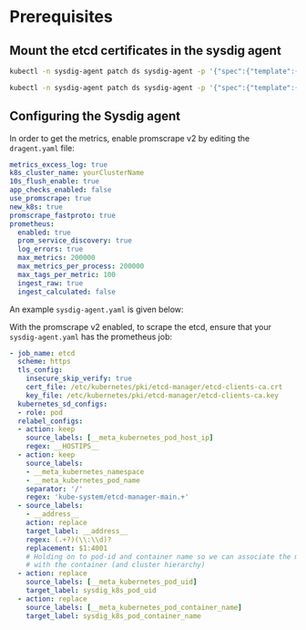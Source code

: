 # Prerequisites
## Mount the etcd certificates in the sysdig agent
```sh
kubectl -n sysdig-agent patch ds sysdig-agent -p '{"spec":{"template":{"spec":{"volumes":[{"hostPath":{"path":"/etc/kubernetes/pki/etcd-manager-main","type":"DirectoryOrCreate"},"name":"etcd-certificates"}]}}}}'

kubectl -n sysdig-agent patch ds sysdig-agent -p '{"spec":{"template":{"spec":{"containers":[{"name":"sysdig-agent","volumeMounts": [{"mountPath": "/etc/kubernetes/pki/etcd-manager","name": "etcd-certificates"}]}]}}}}'
```

## Configuring the Sysdig agent

In order to get the metrics, enable promscrape v2 by editing the `dragent.yaml` file:
```yaml
metrics_excess_log: true
k8s_cluster_name: yourClusterName
10s_flush_enable: true
app_checks_enabled: false
use_promscrape: true
new_k8s: true
promscrape_fastproto: true
prometheus:
  enabled: true
  prom_service_discovery: true
  log_errors: true
  max_metrics: 200000
  max_metrics_per_process: 200000
  max_tags_per_metric: 100
  ingest_raw: true
  ingest_calculated: false
```

An example `sysdig-agent.yaml` is given below:

With the promscrape v2 enabled, to scrape the etcd, ensure that your `sysdig-agent.yaml` has the prometheus job:
```yaml
- job_name: etcd
  scheme: https
  tls_config:
    insecure_skip_verify: true
    cert_file: /etc/kubernetes/pki/etcd-manager/etcd-clients-ca.crt
    key_file: /etc/kubernetes/pki/etcd-manager/etcd-clients-ca.key
  kubernetes_sd_configs:
  - role: pod
  relabel_configs:
  - action: keep
    source_labels: [__meta_kubernetes_pod_host_ip]
    regex: __HOSTIPS__
  - action: keep
    source_labels:
    - __meta_kubernetes_namespace
    - __meta_kubernetes_pod_name
    separator: '/'
    regex: 'kube-system/etcd-manager-main.+'
  - source_labels:
    - __address__
    action: replace
    target_label: __address__
    regex: (.+?)(\\:\\d)?
    replacement: $1:4001
    # Holding on to pod-id and container name so we can associate the metrics
    # with the container (and cluster hierarchy)
  - action: replace
    source_labels: [__meta_kubernetes_pod_uid]
    target_label: sysdig_k8s_pod_uid
  - action: replace
    source_labels: [__meta_kubernetes_pod_container_name]
    target_label: sysdig_k8s_pod_container_name
```
